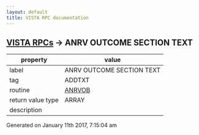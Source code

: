 ```yaml
---
layout: default
title: VISTA RPC documentation
---
```




## [VISTA RPCs](TableOfContent.md) &#8594; ANRV OUTCOME SECTION TEXT 

 property | value 
--- | --- 
 label | ANRV OUTCOME SECTION TEXT
 tag | ADDTXT
 routine | [ANRVOB](http://code.osehra.org/dox/Routine_ANRVOB_source.html)
 return value type | ARRAY
 description | 




 Generated on January 11th 2017, 7:15:04 am